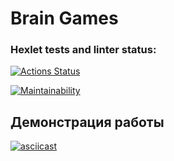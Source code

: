 # Brain Games

### Hexlet tests and linter status:
[![Actions Status](https://github.com/12PUFFS/frontend-project-44/workflows/hexlet-check/badge.svg)](https://github.com/12PUFFS/frontend-project-44/actions)

[![Maintainability](https://api.codeclimate.com/v1/badges/a592c4020374529166b/maintainability)](https://codeclimate.com/github/12PUFFS/frontend-project-44/maintainability)

## Демонстрация работы

[![asciicast](https://asciinema.org/a/ABC123.svg)](https://asciinema.org/a/ABC123)